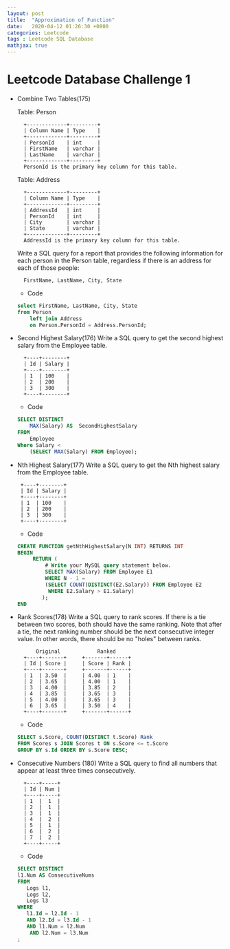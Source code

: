 ```yaml
---
layout: post
title:  "Approximation of Function"
date:   2020-04-12 01:26:30 +0800
categories: Leetcode
tags : Leetcode SQL Database
mathjax: true
---
```

# Leetcode Database Challenge 1 
* Combine Two Tables(175)

    Table: Person

        +-------------+---------+
        | Column Name | Type    |
        +-------------+---------+
        | PersonId    | int     |
        | FirstName   | varchar |
        | LastName    | varchar |
        +-------------+---------+
        PersonId is the primary key column for this table.

    Table: Address

        +-------------+---------+
        | Column Name | Type    |
        +-------------+---------+
        | AddressId   | int     |
        | PersonId    | int     |
        | City        | varchar |
        | State       | varchar |
        +-------------+---------+
        AddressId is the primary key column for this table.

    Write a SQL query for a report that provides the following information for each person in the Person table, regardless if there is an address for each of those people:

        FirstName, LastName, City, State

    
	* Code
    
    ```sql
    select FirstName, LastName, City, State 
    from Person 
        left join Address
        on Person.PersonId = Address.PersonId;
     ```
* Second Highest Salary(176)
Write a SQL query to get the second highest salary from the Employee table.

        +----+--------+
        | Id | Salary |
        +----+--------+
        | 1  | 100    |
        | 2  | 200    |
        | 3  | 300    |
        +----+--------+
    
	* Code
    ```sql
    SELECT DISTINCT 
        MAX(Salary) AS  SecondHighestSalary
    FROM 
        Employee
    Where Salary <
        (SELECT MAX(Salary) FROM Employee);
    ```
*  Nth Highest Salary(177)
Write a SQL query to get the Nth highest salary from the Employee table.

        +----+--------+
        | Id | Salary |
        +----+--------+
        | 1  | 100    |
        | 2  | 200    |
        | 3  | 300    |
        +----+--------+
    
	* Code
    ```sql
    CREATE FUNCTION getNthHighestSalary(N INT) RETURNS INT
    BEGIN
         RETURN (
             # Write your MySQL query statement below.
             SELECT MAX(Salary) FROM Employee E1
             WHERE N - 1 =
             (SELECT COUNT(DISTINCT(E2.Salary)) FROM Employee E2
              WHERE E2.Salary > E1.Salary)
            );
    END
    ```
* Rank Scores(178)
Write a SQL query to rank scores. If there is a tie between two scores, both should have the same ranking. Note that after a tie, the next ranking number should be the next consecutive integer value. In other words, there should be no "holes" between ranks.

            Original            Ranked  
        +----+-------+     +-------+------+
        | Id | Score |     | Score | Rank |
        +----+-------+     +-------+------+
        | 1  | 3.50  |     | 4.00  | 1    |
        | 2  | 3.65  |     | 4.00  | 1    |
        | 3  | 4.00  |     | 3.85  | 2    |
        | 4  | 3.85  |     | 3.65  | 3    |
        | 5  | 4.00  |     | 3.65  | 3    |
        | 6  | 3.65  |     | 3.50  | 4    |
        +----+-------+     +-------+------+
    
	* Code
    ```sql
    SELECT s.Score, COUNT(DISTINCT t.Score) Rank
    FROM Scores s JOIN Scores t ON s.Score <= t.Score
    GROUP BY s.Id ORDER BY s.Score DESC;
    ```
* Consecutive Numbers (180)
Write a SQL query to find all numbers that appear at least three times consecutively.

        +----+-----+
        | Id | Num |
        +----+-----+
        | 1  |  1  |
        | 2  |  1  |
        | 3  |  1  |
        | 4  |  2  |
        | 5  |  1  |
        | 6  |  2  |
        | 7  |  2  |
        +----+-----+
    
	* Code
    ```sql
    SELECT DISTINCT
    l1.Num AS ConsecutiveNums
    FROM
       Logs l1,
       Logs l2,
       Logs l3
    WHERE
       l1.Id = l2.Id - 1
       AND l2.Id = l3.Id - 1
       AND l1.Num = l2.Num
        AND l2.Num = l3.Num
    ;
    ```